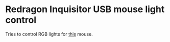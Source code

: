 # Redragon Inquisitor USB mouse light control

Tries to control RGB lights for [this][mouselink] mouse.

[mouselink]: https://www.redragonzone.com/products/redragon-m716-rgb-gaming-mouse
